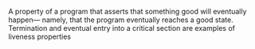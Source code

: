 A property of a program that asserts that something good will eventually happen— namely, that the program eventually reaches a good state. Termination and eventual entry into a critical section are examples of liveness properties